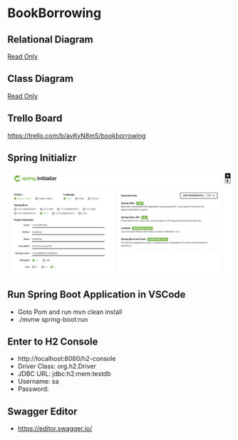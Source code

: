 # BookBorrowing

## Relational Diagram
[Read Only](https://tinyurl.com/mu77fhk4)


## Class Diagram
[Read Only](https://tinyurl.com/3r9xf4ja)


## Trello Board
https://trello.com/b/avKyN8mS/bookborrowing


## Spring Initializr
![](./img/2022-02-18-12-55-50.png)

## Run Spring Boot Application in VSCode

-  Goto Pom and run mvn clean install
-  ./mvnw spring-boot:run

## Enter to H2 Console

- http://localhost:8080/h2-console
- Driver Class: org.h2.Driver
- JDBC URL: jdbc:h2:mem:testdb
- Username: sa
- Password:

## Swagger Editor
- https://editor.swagger.io/